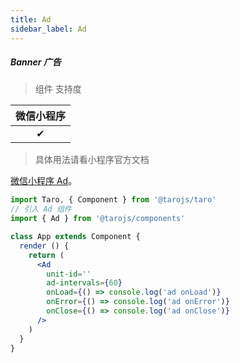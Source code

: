 ```yaml
---
title: Ad
sidebar_label: Ad
---
```


##### Banner 广告

> 组件 支持度

| 微信小程序 |
| :-: |
| ✔ |


>具体用法请看小程序官方文档

[微信小程序 Ad](https://developers.weixin.qq.com/miniprogram/dev/component/ad.html)。

```jsx
import Taro, { Component } from '@tarojs/taro'
// 引入 Ad 组件
import { Ad } from '@tarojs/components'

class App extends Component {
  render () {
    return (
      <Ad
        unit-id=''
        ad-intervals={60}
        onLoad={() => console.log('ad onLoad')}
        onError={() => console.log('ad onError')}
        onClose={() => console.log('ad onClose')}
      />
    )
  }
}
```
